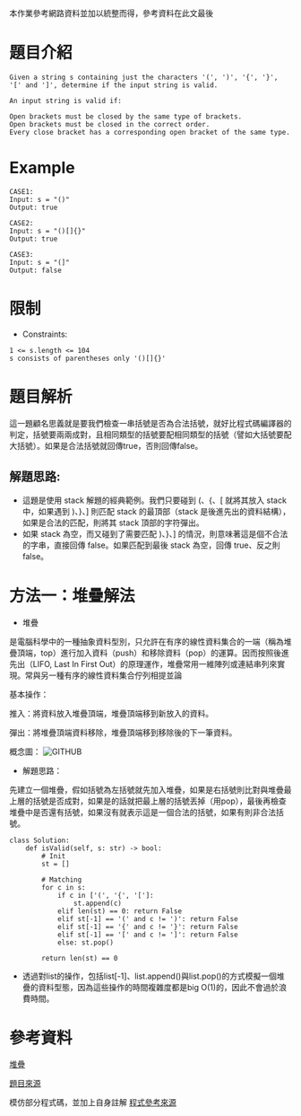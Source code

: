 本作業參考網路資料並加以統整而得，參考資料在此文最後
# 題目介紹
```
Given a string s containing just the characters '(', ')', '{', '}', '[' and ']', determine if the input string is valid.

An input string is valid if:

Open brackets must be closed by the same type of brackets.
Open brackets must be closed in the correct order.
Every close bracket has a corresponding open bracket of the same type.
```
# Example
```
CASE1:
Input: s = "()"
Output: true

CASE2:
Input: s = "()[]{}"
Output: true

CASE3:
Input: s = "(]"
Output: false
```
# 限制
* Constraints:
```
1 <= s.length <= 104
s consists of parentheses only '()[]{}'
```

# 題目解析
這一題顧名思義就是要我們檢查一串括號是否為合法括號，就好比程式碼編譯器的判定，括號要兩兩成對，且相同類型的括號要配相同類型的括號（譬如大括號要配大括號）。如果是合法括號就回傳true，否則回傳false。
## 解題思路:
* 這題是使用 stack 解題的經典範例。我們只要碰到 (、{、[ 就將其放入 stack 中，如果遇到 )、}、] 則匹配 stack 的最頂部（stack 是後進先出的資料結構），如果是合法的匹配，則將其 stack 頂部的字符彈出。
* 如果 stack 為空，而又碰到了需要匹配 )、}、] 的情況，則意味著這是個不合法的字串，直接回傳 false。如果匹配到最後 stack 為空，回傳 true、反之則 false。
# 方法一：堆疊解法

* 堆疊

是電腦科學中的一種抽象資料型別，只允許在有序的線性資料集合的一端（稱為堆疊頂端，top）進行加入資料（push）和移除資料（pop）的運算。因而按照後進先出（LIFO, Last In First Out）的原理運作，堆疊常用一維陣列或連結串列來實現。常與另一種有序的線性資料集合佇列相提並論

基本操作：

推入：將資料放入堆疊頂端，堆疊頂端移到新放入的資料。

彈出：將堆疊頂端資料移除，堆疊頂端移到移除後的下一筆資料。

概念圖：
![GITHUB]( https://upload.wikimedia.org/wikipedia/commons/thumb/2/29/Data_stack.svg/400px-Data_stack.svg.png"堆疊概念圖")

* 解題思路：

先建立一個堆疊，假如括號為左括號就先加入堆疊，如果是右括號則比對與堆疊最上層的括號是否成對，如果是的話就把最上層的括號丟掉（用pop），最後再檢查堆疊中是否還有括號，如果沒有就表示這是一個合法的括號，如果有則非合法括號。

```
class Solution:
    def isValid(self, s: str) -> bool:
        # Init
        st = []
        
        # Matching
        for c in s:
            if c in ['(', '{', '[']:
                st.append(c)
            elif len(st) == 0: return False
            elif st[-1] == '(' and c != ')': return False
            elif st[-1] == '{' and c != '}': return False
            elif st[-1] == '[' and c != ']': return False
            else: st.pop()
        
        return len(st) == 0
```

* 透過對list的操作，包括list[-1]、list.append()與list.pop()的方式模擬一個堆疊的資料型態，因為這些操作的時間複雜度都是big O(1)的，因此不會過於浪費時間。

# 參考資料
<a href="https://zh.wikipedia.org/zh-tw/堆栈" title="Title">堆疊</a>

<a href="https://leetcode.com/problems/valid-parentheses/" title="Title">題目來源</a>

模仿部分程式碼，並加上自身註解
<a href="https://ithelp.ithome.com.tw/articles/10260607" title="Title">程式參考來源</a>
